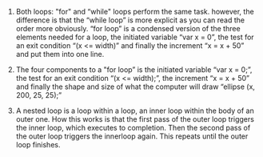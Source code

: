 1. Both loops: "for" and “while" loops perform the same task. however, the difference is that 
the “while loop” is more explicit as you can read the order more obviously. 
“for loop” is a condensed version of the three elements needed for a loop, the initiated 
variable “var x = 0”, the test for an exit condition “(x <= width)” and finally 
the increment “x = x + 50” and put them into one line. 

2. The four components to a "for loop” is  the initiated variable “var x = 0;”, the test
for an exit condition “(x <= width);”, the increment “x = x + 50” and finally the shape
and size of what the computer will draw “ellipse (x, 200, 25, 25);”

3. A nested loop is a loop within a loop, an inner loop within the body of an outer one. 
How this works is that the first pass of the outer loop triggers the inner loop, which 
executes to completion. Then the second pass of the outer loop triggers the innerloop 
again. This repeats until the outer loop finishes.
